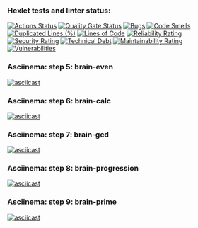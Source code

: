 ### Hexlet tests and linter status:
[![Actions Status](https://github.com/pwr44/devops-engineer-from-scratch-project-49/actions/workflows/hexlet-check.yml/badge.svg)](https://github.com/pwr44/devops-engineer-from-scratch-project-49/actions)  [![Quality Gate Status](https://sonarcloud.io/api/project_badges/measure?project=pwr44_devops-engineer-from-scratch-project-49&metric=alert_status)](https://sonarcloud.io/summary/new_code?id=pwr44_devops-engineer-from-scratch-project-49)
[![Bugs](https://sonarcloud.io/api/project_badges/measure?project=pwr44_devops-engineer-from-scratch-project-49&metric=bugs)](https://sonarcloud.io/summary/new_code?id=pwr44_devops-engineer-from-scratch-project-49)
[![Code Smells](https://sonarcloud.io/api/project_badges/measure?project=pwr44_devops-engineer-from-scratch-project-49&metric=code_smells)](https://sonarcloud.io/summary/new_code?id=pwr44_devops-engineer-from-scratch-project-49)
[![Duplicated Lines (%)](https://sonarcloud.io/api/project_badges/measure?project=pwr44_devops-engineer-from-scratch-project-49&metric=duplicated_lines_density)](https://sonarcloud.io/summary/new_code?id=pwr44_devops-engineer-from-scratch-project-49)
[![Lines of Code](https://sonarcloud.io/api/project_badges/measure?project=pwr44_devops-engineer-from-scratch-project-49&metric=ncloc)](https://sonarcloud.io/summary/new_code?id=pwr44_devops-engineer-from-scratch-project-49)
[![Reliability Rating](https://sonarcloud.io/api/project_badges/measure?project=pwr44_devops-engineer-from-scratch-project-49&metric=reliability_rating)](https://sonarcloud.io/summary/new_code?id=pwr44_devops-engineer-from-scratch-project-49)
[![Security Rating](https://sonarcloud.io/api/project_badges/measure?project=pwr44_devops-engineer-from-scratch-project-49&metric=security_rating)](https://sonarcloud.io/summary/new_code?id=pwr44_devops-engineer-from-scratch-project-49)
[![Technical Debt](https://sonarcloud.io/api/project_badges/measure?project=pwr44_devops-engineer-from-scratch-project-49&metric=sqale_index)](https://sonarcloud.io/summary/new_code?id=pwr44_devops-engineer-from-scratch-project-49)
[![Maintainability Rating](https://sonarcloud.io/api/project_badges/measure?project=pwr44_devops-engineer-from-scratch-project-49&metric=sqale_rating)](https://sonarcloud.io/summary/new_code?id=pwr44_devops-engineer-from-scratch-project-49)
[![Vulnerabilities](https://sonarcloud.io/api/project_badges/measure?project=pwr44_devops-engineer-from-scratch-project-49&metric=vulnerabilities)](https://sonarcloud.io/summary/new_code?id=pwr44_devops-engineer-from-scratch-project-49)

### Asciinema: step 5: brain-even

[![asciicast](https://asciinema.org/a/746759.svg)](https://asciinema.org/a/746759)

### Asciinema: step 6: brain-calc

[![asciicast](https://asciinema.org/a/xBVfA6WioDJ7SYInLt7sZVp6X.svg)](https://asciinema.org/a/xBVfA6WioDJ7SYInLt7sZVp6X)

### Asciinema: step 7: brain-gcd

[![asciicast](https://asciinema.org/a/LKymopkNQHeyv55y6M94obHR3.svg)](https://asciinema.org/a/LKymopkNQHeyv55y6M94obHR3)

### Asciinema: step 8: brain-progression

[![asciicast](https://asciinema.org/a/C6YfeEUsekaaOdIIdAwfl0vZi.svg)](https://asciinema.org/a/C6YfeEUsekaaOdIIdAwfl0vZi)

### Asciinema: step 9: brain-prime

[![asciicast](https://asciinema.org/a/5IFJqgQEw9TpbY3lFXAPhE8Go.svg)](https://asciinema.org/a/5IFJqgQEw9TpbY3lFXAPhE8Go)
